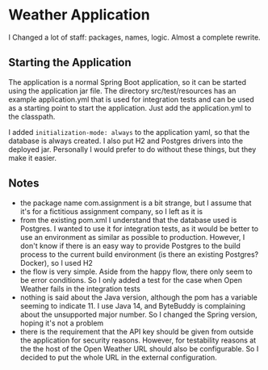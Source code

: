 # Weather Application

I Changed a lot of staff: packages, names, logic. Almost a complete rewrite. 

## Starting the Application

The application is a normal Spring Boot application, so it can be started using the application jar file.
The directory src/test/resources has an example application.yml that is used for integration tests and can be used as a starting point to
start the application. Just add the application.yml to the classpath.

I added `initialization-mode: always` to the application yaml, so that the database is always created. I also put H2 and Postgres
drivers into the deployed jar. Personally I would prefer to do without these things, but they make it easier.


## Notes
- the package name com.assignment is a bit strange, but I assume that it's for a fictitious assignment company, so I left as it is
- from the existing pom.xml I understand that the database used is Postgres. I wanted to use it for integration tests, as it would be better to
use an environment as similar as possible to production. However, I don't know if there is an easy way to provide Postgres to the build process
to the current build environment (is there an existing Postgres? Docker), so I used H2
- the flow is very simple. Aside from the happy flow, there only seem to be error conditions. So I only added a test for the case when
Open Weather fails in the integration tests
- nothing is said about the Java version, although the pom has a variable seeming to indicate 11. I use Java 14,
and ByteBuddy is complaining about the unsupported major number. So I changed the Spring version, hoping it's not a problem
- there is the requirement that the API key should be given from outside the application for security reasons. However, for testability reasons
at the the host of the Open Weather URL should also be configurable. So I decided to put the whole URL in the external configuration.
